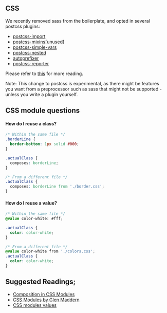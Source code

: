 ## CSS

We recently removed sass from the boilerplate, and opted in several postcss plugins:
- [postcss-import](https://github.com/postcss/postcss-import)
- [postcss-mixins](https://github.com/postcss/postcss-mixins)[unused]
- [postcss-simple-vars](https://github.com/postcss/postcss-simple-vars)
- [postcss-nested](https://github.com/postcss/postcss-nested)
- [autoprefixer](https://github.com/postcss/autoprefixer)
- [postcss-reporter](https://github.com/postcss/postcss-reporter)


Please refer to [this](https://github.com/reactGo/reactGo/issues/150) for more reading.

Note: This change to postcss is experimental, as there might be features you want from a preprocessor such as sass that might not be supported - unless you write a plugin yourself.

## CSS module questions

#### How do I reuse a class?
```css
/* Within the same file */
.borderLine {
  border-bottom: 1px solid #000;
}

.actualClass {
  composes: borderLine;
}

/* From a different file */
.actualClass {
  composes: borderLine from './border.css';
}

```

#### How do I reuse a value?
```css
/* Within the same file */
@value color-white: #fff;

.actualClass {
  color: color-white;
}

/* From a different file */
@value color-white from './colors.css';
.actualClass {
  color: color-white;
}

```

## Suggested Readings;
- [Composition in CSS Modules](https://github.com/css-modules/css-modules/blob/master/docs/composition.md)
- [CSS Modules by Glen Maddern](http://glenmaddern.com/articles/css-modules)
- [CSS modules values](https://github.com/css-modules/postcss-modules-values)
